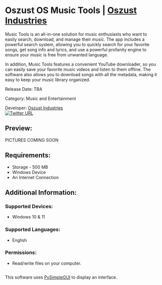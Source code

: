 # Oszust OS Music Tools | [Oszust Industries](https://github.com/Oszust-Industries)

Music Tools is an all-in-one solution for music enthusiasts who want to easily search, download, and manage their music. The app includes a powerful search system, allowing you to quickly search for your favorite songs, get song info and lyrics, and use a powerful profanity engine to ensure your music is free from unwanted language.

In addition, Music Tools features a convenient YouTube downloader, so you can easily save your favorite music videos and listen to them offline. The software also allows you to download songs with all the metadata, making it easy to keep your music library organized.

Release Date: TBA

Category: Music and Entertainment

Developer: [Oszust Industries](https://github.com/Oszust-Industries)
<br /> [![Twitter URL](https://img.shields.io/twitter/url/https/twitter.com/bukotsunikki.svg?style=social&label=Follow%20%40OszustOS)](https://twitter.com/OszustOS)

## Preview:

PICTURES COMING SOON

## Requirements:

* Storage - 500 MB
* Windows Device
* An Internet Connection

## Additional Information:

### Supported Devices:
* Windows 10 & 11

### Supported Languages:
* English

### Permissions: 
* Read/write files on your computer.

##

This software uses [PySimpleGUI](https://github.com/PySimpleGUI/PySimpleGUI) to display an interface.
